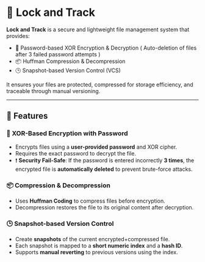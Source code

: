 # 🔐 Lock and Track

**Lock and Track** is a secure and lightweight file management system that provides:

- 🔐 Password-based XOR Encryption & Decryption ( Auto-deletion of files after 3 failed password attempts ) 
- 📦 Huffman Compression & Decompression  
- 🕒 Snapshot-based Version Control (VCS)   

It ensures your files are protected, compressed for storage efficiency, and traceable through manual versioning.

---

## 🚀 Features

### 🔐 XOR-Based Encryption with Password
- Encrypts files using a **user-provided password** and XOR cipher.
- Requires the exact password to decrypt the file.
- ❗ **Security Fail-Safe**: If the password is entered incorrectly **3 times**, the encrypted file is **automatically deleted** to prevent brute-force attacks.

### 📦 Compression & Decompression
- Uses **Huffman Coding** to compress files before encryption.
- Decompression restores the file to its original content after decryption.

### 🕒 Snapshot-based Version Control
- Create **snapshots** of the current encrypted+compressed file.
- Each snapshot is mapped to a **short numeric index** and a **hash ID**.
- Supports **manual reverting** to previous versions using the index.


